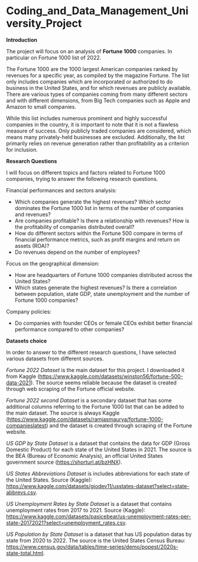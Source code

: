 # Coding_and_Data_Management_University_Project

**Introduction**

The project will focus on an analysis of **Fortune 1000** companies. In particular on Fortune 1000 list of 2022.

The Fortune 1000 are the 1000 largest American companies ranked by revenues for a specific year, as compiled by the magazine Fortune. The list only includes companies which are incorporated or authorized to do business in the United States, and for which revenues are publicly available. There are various types of companies coming from many different sectors and with different dimensions, from Big Tech companies such as Apple and Amazon to small companies.

While this list includes numerous prominent and highly successful companies in the country, it is important to note that it is not a flawless measure of success. Only publicly traded companies are considered, which means many privately-held businesses are excluded. Additionally, the list primarily relies on revenue generation rather than profitability as a criterion for inclusion.


**Research Questions**

I will focus on different topics and factors related to Fortune 1000 companies, trying to answer the following research questions.

Financial performances and sectors analysis:
- Which companies generate the highest revenues? Which sector dominates the Fortune 1000 list in terms of the number of companies and revenues?
- Are companies profitable? Is there a relationship with revenues? How is the profitability of companies distributed overall? 
- How do different sectors within the Fortune 500 compare in terms of financial performance metrics, such as profit margins and return on assets (ROA)?
- Do revenues depend on the number of employees?

Focus on the geographical dimension:
- How are headquarters of Fortune 1000 companies distributed across the United States?
- Which states generate the highest revenues? Is there a correlation between population, state GDP, state unemployment and the number of Fortune 1000 companies?

Company policies:
- Do companies with founder CEOs or female CEOs exhibit better financial performance compared to other companies?


**Datasets choice**

In order to answer to the different research questions, I have selected various datasets from different sources.

*Fortune 2022 Dataset* is the main dataset for this project. I downloaded it from Kaggle (https://www.kaggle.com/datasets/winston56/fortune-500-data-2021). The source seems reliable because the dataset is created through web scraping of the Fortune official website.

*Fortune 2022 second Dataset* is a secondary dataset that has some additional columns referring to the Fortune 1000 list that can be added to the main dataset. The source is always Kaggle (https://www.kaggle.com/datasets/ramjasmaurya/fortune-1000-companieslatest) and the dataset is created through scraping of the Fortune website.

*US GDP by State Dataset* is a dataset that contains the data for GDP (Gross Domestic Product) for each state of the United States in 2021. The source is the BEA (Bureau of Economic Analysis), an official United States government source (https://shorturl.at/bzHNX).

*US States Abbreviations Dataset* is includes abbreviations for each state of the United States. Source (Kaggle): https://www.kaggle.com/datasets/giodev11/usstates-dataset?select=state-abbrevs.csv.

*US Unemployment Rates by State Dataset* is a dataset that contains unemployment rates from 2017 to 2021. Source (Kaggle): https://www.kaggle.com/datasets/pasicebear/us-unemployment-rates-per-state-20172021?select=unemployment_rates.csv.

*US Population by State Dataset* is a dataset that has US population datas by state from 2020 to 2022. The source is the United States Census Bureau: https://www.census.gov/data/tables/time-series/demo/popest/2020s-state-total.html.

